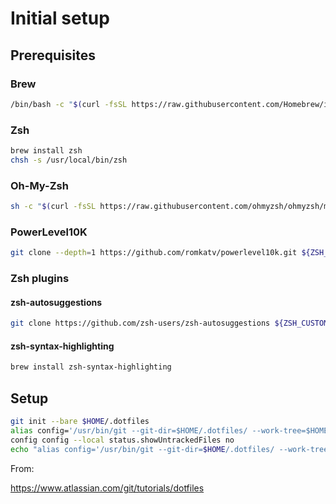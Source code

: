 # Initial setup

## Prerequisites

### Brew

```bash
/bin/bash -c "$(curl -fsSL https://raw.githubusercontent.com/Homebrew/install/HEAD/install.sh)"
```

### Zsh
```bash
brew install zsh
chsh -s /usr/local/bin/zsh
```

### Oh-My-Zsh
```bash
sh -c "$(curl -fsSL https://raw.githubusercontent.com/ohmyzsh/ohmyzsh/master/tools/install.sh)"
```

### PowerLevel10K
```bash
git clone --depth=1 https://github.com/romkatv/powerlevel10k.git ${ZSH_CUSTOM:-$HOME/.oh-my-zsh/custom}/themes/powerlevel10k
```

### Zsh plugins

#### zsh-autosuggestions

```bash
git clone https://github.com/zsh-users/zsh-autosuggestions ${ZSH_CUSTOM:-~/.oh-my-zsh/custom}/plugins/zsh-autosuggestions
```

#### zsh-syntax-highlighting

```bash
brew install zsh-syntax-highlighting
```

## Setup

```bash
git init --bare $HOME/.dotfiles
alias config='/usr/bin/git --git-dir=$HOME/.dotfiles/ --work-tree=$HOME'
config config --local status.showUntrackedFiles no
echo "alias config='/usr/bin/git --git-dir=$HOME/.dotfiles/ --work-tree=$HOME'" >> $HOME/.bashrc
```

From:

<https://www.atlassian.com/git/tutorials/dotfiles>
